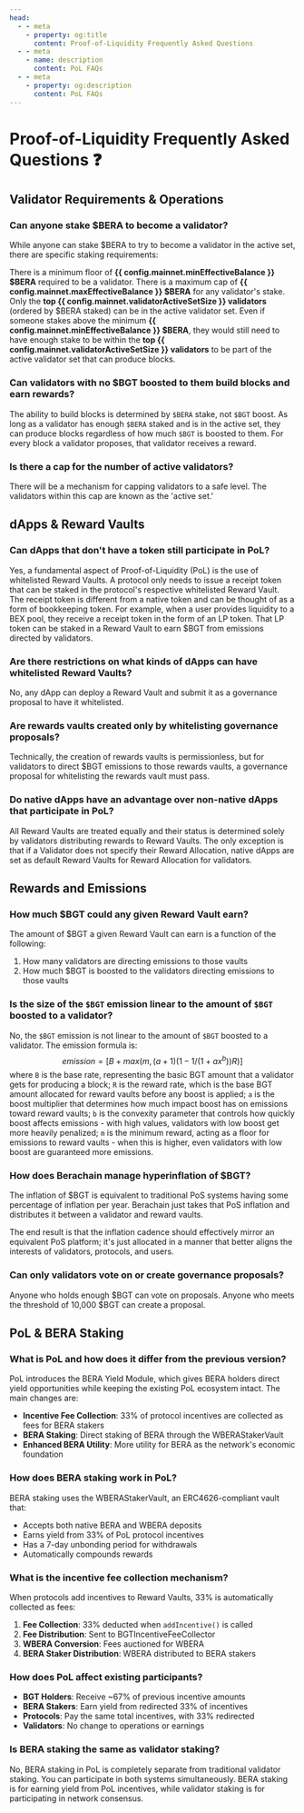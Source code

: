 ```yaml
---
head:
  - - meta
    - property: og:title
      content: Proof-of-Liquidity Frequently Asked Questions
  - - meta
    - name: description
      content: PoL FAQs
  - - meta
    - property: og:description
      content: PoL FAQs
---
```


<script setup>
    import config from '@berachain/config/constants.json';
</script>

# Proof-of-Liquidity Frequently Asked Questions ❓

## Validator Requirements & Operations

### Can anyone stake $BERA to become a validator?

While anyone can stake $BERA to try to become a validator in the active set, there are specific staking requirements:

There is a minimum floor of **{{ config.mainnet.minEffectiveBalance }} $BERA** required to be a validator. There is a maximum cap of **{{ config.mainnet.maxEffectiveBalance }} $BERA** for any validator's stake. Only the **top {{ config.mainnet.validatorActiveSetSize }} validators** (ordered by $BERA staked) can be in the active validator set. Even if someone stakes above the minimum **{{ config.mainnet.minEffectiveBalance }} $BERA**, they would still need to have enough stake to be within the **top {{ config.mainnet.validatorActiveSetSize }} validators** to be part of the active validator set that can produce blocks.

### Can validators with no $BGT boosted to them build blocks and earn rewards?

The ability to build blocks is determined by `$BERA` stake, not `$BGT` boost. As long as a validator has enough `$BERA` staked and is in the active set, they can produce blocks regardless of how much `$BGT` is boosted to them. For every block a validator proposes, that validator receives a reward.

### Is there a cap for the number of active validators?

There will be a mechanism for capping validators to a safe level. The validators within this cap are known as the 'active set.'

## dApps & Reward Vaults

### Can dApps that don't have a token still participate in PoL?

Yes, a fundamental aspect of Proof-of-Liquidity (PoL) is the use of whitelisted Reward Vaults. A protocol only needs to issue a receipt token that can be staked in the protocol's respective whitelisted Reward Vault. The receipt token is different from a native token and can be thought of as a form of bookkeeping token. For example, when a user provides liquidity to a BEX pool, they receive a receipt token in the form of an LP token. That LP token can be staked in a Reward Vault to earn $BGT from emissions directed by validators.

### Are there restrictions on what kinds of dApps can have whitelisted Reward Vaults?

No, any dApp can deploy a Reward Vault and submit it as a governance proposal to have it whitelisted.

### Are rewards vaults created only by whitelisting governance proposals?

Technically, the creation of rewards vaults is permissionless, but for validators to direct $BGT emissions to those rewards vaults, a governance proposal for whitelisting the rewards vault must pass.

### Do native dApps have an advantage over non-native dApps that participate in PoL?

All Reward Vaults are treated equally and their status is determined solely by validators distributing rewards to Reward Vaults. The only exception is that if a Validator does not specify their Reward Allocation, native dApps are set as default Reward Vaults for Reward Allocation for validators.

## Rewards and Emissions

### How much $BGT could any given Reward Vault earn?

The amount of $BGT a given Reward Vault can earn is a function of the following:

1. How many validators are directing emissions to those vaults
2. How much $BGT is boosted to the validators directing emissions to those vaults

### Is the size of the `$BGT` emission linear to the amount of `$BGT` boosted to a validator?

No, the `$BGT` emission is not linear to the amount of `$BGT` boosted to a validator. The emission formula is:
$$emission = [B + max(m, (a+1)(1-1/(1+ax^b))R)]$$
where `B` is the base rate, representing the basic BGT amount that a validator gets for producing a block;
`R` is the reward rate, which is the base BGT amount allocated for reward vaults before any boost is applied;
`a` is the boost multiplier that determines how much impact boost has on emissions toward reward vaults;
`b` is the convexity parameter that controls how quickly boost affects emissions - with high values, validators with low boost get more heavily penalized;
`m` is the minimum reward, acting as a floor for emissions to reward vaults - when this is higher, even validators with low boost are guaranteed more emissions.

### How does Berachain manage hyperinflation of $BGT?

The inflation of $BGT is equivalent to traditional PoS systems having some percentage of inflation per year. Berachain just takes that PoS inflation and distributes it between a validator and reward vaults.

The end result is that the inflation cadence should effectively mirror an equivalent PoS platform; it's just allocated in a manner that better aligns the interests of validators, protocols, and users.

### Can only validators vote on or create governance proposals?

Anyone who holds enough $BGT can vote on proposals. Anyone who meets the threshold of 10,000 $BGT can create a proposal.

## PoL & BERA Staking

### What is PoL and how does it differ from the previous version?

PoL introduces the BERA Yield Module, which gives BERA holders direct yield opportunities while keeping the existing PoL ecosystem intact. The main changes are:

- **Incentive Fee Collection**: 33% of protocol incentives are collected as fees for BERA stakers
- **BERA Staking**: Direct staking of BERA through the WBERAStakerVault
- **Enhanced BERA Utility**: More utility for BERA as the network's economic foundation

### How does BERA staking work in PoL?

BERA staking uses the WBERAStakerVault, an ERC4626-compliant vault that:

- Accepts both native BERA and WBERA deposits
- Earns yield from 33% of PoL protocol incentives
- Has a 7-day unbonding period for withdrawals
- Automatically compounds rewards

### What is the incentive fee collection mechanism?

When protocols add incentives to Reward Vaults, 33% is automatically collected as fees:

1. **Fee Collection**: 33% deducted when `addIncentive()` is called
2. **Fee Distribution**: Sent to BGTIncentiveFeeCollector
3. **WBERA Conversion**: Fees auctioned for WBERA
4. **BERA Staker Distribution**: WBERA distributed to BERA stakers

### How does PoL affect existing participants?

- **BGT Holders**: Receive ~67% of previous incentive amounts
- **BERA Stakers**: Earn yield from redirected 33% of incentives
- **Protocols**: Pay the same total incentives, with 33% redirected
- **Validators**: No change to operations or earnings

### Is BERA staking the same as validator staking?

No, BERA staking in PoL is completely separate from traditional validator staking. You can participate in both systems simultaneously. BERA staking is for earning yield from PoL incentives, while validator staking is for participating in network consensus.
